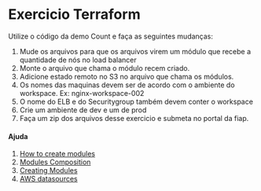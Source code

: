 # Exercicio Terraform

Utilize o código da demo Count e faça as seguintes mudanças:

1. Mude os arquivos para que os arquivos virem um módulo que recebe a quantidade de nós no load balancer
2. Monte o arquivo que chama o módulo recem criado.
3. Adicione estado remoto no S3 no arquivo que chama os módulos.
4. Os nomes das maquinas devem ser de acordo com o ambiente do workspace. Ex: nginx-workspace-002
5. O nome do ELB e do Securitygroup também devem conter o workspace
6. Crie um ambiente de dev e um de prod
7. Faça um zip dos arquivos desse exercicio e submeta no portal da fiap.


#### Ajuda
1. [How to create modules](https://blog.gruntwork.io/how-to-create-reusable-infrastructure-with-terraform-modules-25526d65f73d)
2. [Modules Composition](https://www.terraform.io/docs/modules/composition.html)
3. [Creating Modules](https://www.terraform.io/docs/modules/index.html)
4. [AWS datasources](https://www.terraform.io/docs/providers/aws/d/instances.html)